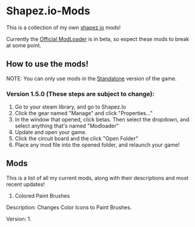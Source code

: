# Shapez.io-Mods
This is a collection of my own [shapez.io](https://shapez.io) mods!

Currently the [Official ModLoader](https://github.com/tobspr/shapez.io/tree/modloader) is in beta, so expect these mods to break at some point.

## How to use the mods!
NOTE: You can only use mods in the [Standalone](https://store.steampowered.com/app/1318690/shapezio/) version of the game.

### Version 1.5.0 (These steps are subject to change):

  1. Go to your steam library, and go to Shapez.Io
  2. Click the gear named "Manage" and click "Properties..."
  3. In the window that opened, click betas. Then select the dropdown, and select anything that's named "Modloader"
  5. Update and open your game.
  6. Click the circuit board and the click "Open Folder"
  7. Place any mod file into the opened folder, and relaunch your game!


## Mods

This is a list of all my current mods, along with their descriptions and most recent updates!

1. Colored Paint Brushes

Description: Changes Color Icons to Paint Brushes.

Version: 1.
